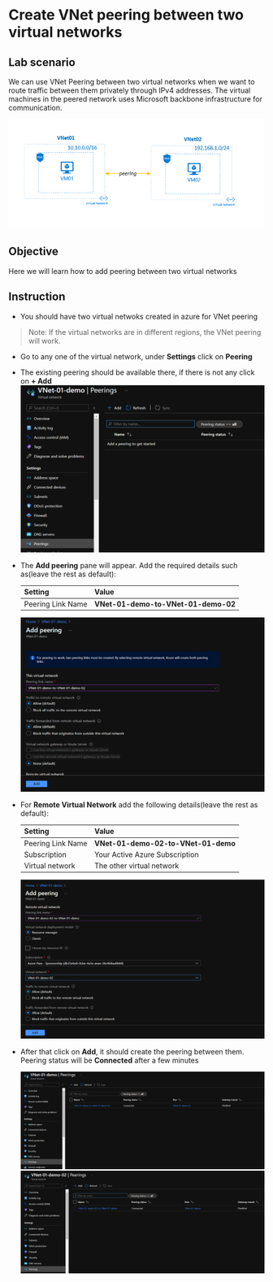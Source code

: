 # Create VNet peering between two virtual networks

## Lab scenario

We can use VNet Peering between two virtual networks when we want to route traffic between them privately through IPv4 addresses. The virtual machines in the peered network uses Microsoft backbone infrastructure for communication.

<img src="Images/Virtual Network/Virtual Network Peering diagram.png">

## Objective

Here we will learn how to add peering between two virtual networks

## Instruction

- You should have two virtual netwoks created in azure for VNet peering

> Note: If the virtual networks are in different regions, the VNet peering will work.

- Go to any one of the virtual network, under **Settings** click on **Peering**
- The existing peering should be available there, if there is not any click on **+ Add**
  <img src="Images/Virtual Network/Virtual network VNet peering.png">
  
- The **Add peering** pane will appear. Add the required details such as(leave the rest as default):

  | Setting | Value |
  | -- | -- |
  | Peering Link Name | **VNet-01-demo-to-VNet-01-demo-02** |

  <img src="Images/Virtual Network/Virtual network Add peering 1.png">

- For **Remote Virtual Network** add the following details(leave the rest as default):

  | Setting | Value |
  | -- | -- |
  | Peering Link Name | **VNet-01-demo-02-to-VNet-01-demo** |
  | Subscription | Your Active Azure Subscription |
  | Virtual network | The other virtual network |
  
  <img src="Images/Virtual Network/Virtual network Add peering 2.png">
  
- After that click on **Add**, it should create the peering between them. Peering status will be **Connected** after a few minutes

  <img src="Images/Virtual Network/Virtual network Peering status connected 1.png">

  <img src="Images/Virtual Network/Virtual network Peering status connected 2.png">
